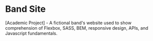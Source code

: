 # Band Site

[Academic Project] - A fictional band's website used to show comprehension of Flexbox, SASS, BEM, responsive design, APIs, and Javascript fundamentals.
